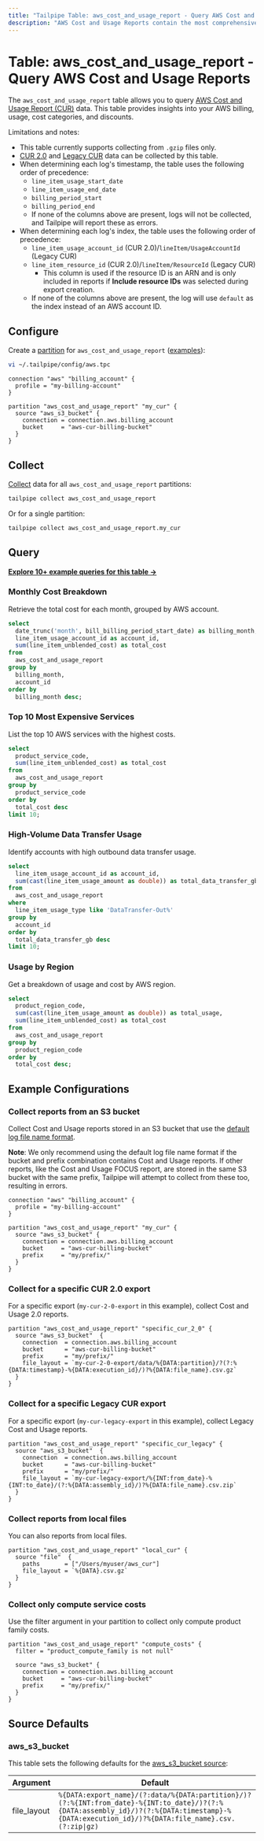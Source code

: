 ```yaml
---
title: "Tailpipe Table: aws_cost_and_usage_report - Query AWS Cost and Usage Reports"
description: "AWS Cost and Usage Reports contain the most comprehensive set of cost and usage data available for your AWS account."
---
```

# Table: aws_cost_and_usage_report - Query AWS Cost and Usage Reports

The `aws_cost_and_usage_report` table allows you to query [AWS Cost and Usage Report (CUR)](https://docs.aws.amazon.com/cur/latest/userguide/table-dictionary-cur2.html) data. This table provides insights into your AWS billing, usage, cost categories, and discounts.

Limitations and notes:
- This table currently supports collecting from `.gzip` files only.
- [CUR 2.0](https://docs.aws.amazon.com/cur/latest/userguide/table-dictionary-cur2.html) and [Legacy CUR](https://docs.aws.amazon.com/cur/latest/userguide/what-is-cur.html) data can be collected by this table.
- When determining each log's timestamp, the table uses the following order of precedence:
  - `line_item_usage_start_date`
  - `line_item_usage_end_date`
  - `billing_period_start`
  - `billing_period_end`
  - If none of the columns above are present, logs will not be collected, and Tailpipe will report these as errors.
- When determining each log's index, the table uses the following order of precedence:
  - `line_item_usage_account_id` (CUR 2.0)/`lineItem/UsageAccountId` (Legacy CUR)
  - `line_item_resource_id` (CUR 2.0)/`lineItem/ResourceId` (Legacy CUR)
    - This column is used if the resource ID is an ARN and is only included in reports if **Include resource IDs** was selected during export creation.
  - If none of the columns above are present, the log will use `default` as the index instead of an AWS account ID.

## Configure

Create a [partition](https://tailpipe.io/docs/manage/partition) for `aws_cost_and_usage_report` ([examples](https://hub.tailpipe.io/plugins/turbot/aws/tables/aws_cost_and_usage_report#example-configurations)):

```sh
vi ~/.tailpipe/config/aws.tpc
```

```hcl
connection "aws" "billing_account" {
  profile = "my-billing-account"
}

partition "aws_cost_and_usage_report" "my_cur" {
  source "aws_s3_bucket" {
    connection = connection.aws.billing_account
    bucket     = "aws-cur-billing-bucket"
  }
}
```

## Collect

[Collect](https://tailpipe.io/docs/manage/collection) data for all `aws_cost_and_usage_report` partitions:

```sh
tailpipe collect aws_cost_and_usage_report
```

Or for a single partition:

```sh
tailpipe collect aws_cost_and_usage_report.my_cur
```

## Query

**[Explore 10+ example queries for this table →](https://hub.tailpipe.io/plugins/turbot/aws/queries/aws_cost_and_usage_report)**

### Monthly Cost Breakdown

Retrieve the total cost for each month, grouped by AWS account.

```sql
select
  date_trunc('month', bill_billing_period_start_date) as billing_month,
  line_item_usage_account_id as account_id,
  sum(line_item_unblended_cost) as total_cost
from
  aws_cost_and_usage_report
group by
  billing_month,
  account_id
order by
  billing_month desc;
```

### Top 10 Most Expensive Services

List the top 10 AWS services with the highest costs.

```sql
select
  product_service_code,
  sum(line_item_unblended_cost) as total_cost
from
  aws_cost_and_usage_report
group by
  product_service_code
order by
  total_cost desc
limit 10;
```

### High-Volume Data Transfer Usage

Identify accounts with high outbound data transfer usage.

```sql
select
  line_item_usage_account_id as account_id,
  sum(cast(line_item_usage_amount as double)) as total_data_transfer_gb
from
  aws_cost_and_usage_report
where
  line_item_usage_type like 'DataTransfer-Out%'
group by
  account_id
order by
  total_data_transfer_gb desc
limit 10;
```

### Usage by Region

Get a breakdown of usage and cost by AWS region.

```sql
select
  product_region_code,
  sum(cast(line_item_usage_amount as double)) as total_usage,
  sum(line_item_unblended_cost) as total_cost
from
  aws_cost_and_usage_report
group by
  product_region_code
order by
  total_cost desc;
```

## Example Configurations

### Collect reports from an S3 bucket

Collect Cost and Usage reports stored in an S3 bucket that use the [default log file name format](https://docs.aws.amazon.com/cur/latest/userguide/dataexports-export-delivery.html#export-summary).

**Note**: We only recommend using the default log file name format if the bucket and prefix combination contains Cost and Usage reports. If other reports, like the Cost and Usage FOCUS report, are stored in the same S3 bucket with the same prefix, Tailpipe will attempt to collect from these too, resulting in errors.

```hcl
connection "aws" "billing_account" {
  profile = "my-billing-account"
}

partition "aws_cost_and_usage_report" "my_cur" {
  source "aws_s3_bucket" {
    connection = connection.aws.billing_account
    bucket     = "aws-cur-billing-bucket"
    prefix     = "my/prefix/"
  }
}
```

### Collect for a specific CUR 2.0 export

For a specific export (`my-cur-2-0-export` in this example), collect Cost and Usage 2.0 reports.

```hcl
partition "aws_cost_and_usage_report" "specific_cur_2_0" {
  source "aws_s3_bucket"  {
    connection  = connection.aws.billing_account
    bucket      = "aws-cur-billing-bucket"
    prefix      = "my/prefix/"
    file_layout = `my-cur-2-0-export/data/%{DATA:partition}/?(?:%{DATA:timestamp}-%{DATA:execution_id}/)?%{DATA:file_name}.csv.gz`
  }
}
```

### Collect for a specific Legacy CUR export

For a specific export (`my-cur-legacy-export` in this example), collect Legacy Cost and Usage reports.

```hcl
partition "aws_cost_and_usage_report" "specific_cur_legacy" {
  source "aws_s3_bucket"  {
    connection  = connection.aws.billing_account
    bucket      = "aws-cur-billing-bucket"
    prefix      = "my/prefix/"
    file_layout = `my-cur-legacy-export/%{INT:from_date}-%{INT:to_date}/(?:%{DATA:assembly_id}/)?%{DATA:file_name}.csv.zip`
  }
}
```

### Collect reports from local files

You can also reports from local files.

```hcl
partition "aws_cost_and_usage_report" "local_cur" {
  source "file"  {
    paths       = ["/Users/myuser/aws_cur"]
    file_layout = `%{DATA}.csv.gz`
  }
}
```

### Collect only compute service costs

Use the filter argument in your partition to collect only compute product family costs.

```hcl
partition "aws_cost_and_usage_report" "compute_costs" {
  filter = "product_compute_family is not null"

  source "aws_s3_bucket" {
    connection = connection.aws.billing_account
    bucket     = "aws-cur-billing-bucket"
    prefix     = "my/prefix/"
  }
}
```

## Source Defaults

### aws_s3_bucket

This table sets the following defaults for the [aws_s3_bucket source](https://hub.tailpipe.io/plugins/turbot/aws/sources/aws_s3_bucket#arguments):

| Argument      | Default |
|--------------|---------|
| file_layout  | `%{DATA:export_name}/(?:data/%{DATA:partition}/)?(?:%{INT:from_date}-%{INT:to_date}/)?(?:%{DATA:assembly_id}/)?(?:%{DATA:timestamp}-%{DATA:execution_id}/)?%{DATA:file_name}.csv.(?:zip\|gz)` |
